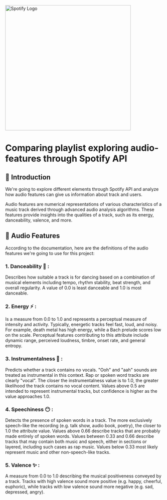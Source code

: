 <img src="https://storage.googleapis.com/pr-newsroom-wp/1/2023/05/Spotify_Full_Logo_RGB_Green.png" alt="Spotify Logo" width="400"/>   

# Comparing playlist exploring audio-features through Spotify API  



## 	:minidisc: Introduction

We're going to explore different elements through Spotify API and analyze how audio features can give us information about track and users.

Audio features are numerical representations of various characteristics of a music track derived through advanced audio analysis algorithms. These features provide insights into the qualities of a track, such as its energy, danceability, valence, and more.

## :musical_keyboard: Audio Features

According to the documentation, here are the definitions of the audio features we're going to use for this project: 


### 1. Danceability :dancers: :
Describes how suitable a track is for dancing based on a combination of musical elements including tempo, rhythm stability, beat strength, and overall regularity. A value of 0.0 is least danceable and 1.0 is most danceable.

### 2. Energy :zap: :
Is a measure from 0.0 to 1.0 and represents a perceptual measure of intensity and activity. Typically, energetic tracks feel fast, loud, and noisy. For example, death metal has high energy, while a Bach prelude scores low on the scale. Perceptual features contributing to this attribute include dynamic range, perceived loudness, timbre, onset rate, and general entropy.

### 3. Instrumentalness :saxophone: : 
Predicts whether a track contains no vocals. "Ooh" and "aah" sounds are treated as instrumental in this context. Rap or spoken word tracks are clearly "vocal". The closer the instrumentalness value is to 1.0, the greater likelihood the track contains no vocal content. Values above 0.5 are intended to represent instrumental tracks, but confidence is higher as the value approaches 1.0.

### 4. Speechiness :no_mouth: :
Detects the presence of spoken words in a track. The more exclusively speech-like the recording (e.g. talk show, audio book, poetry), the closer to 1.0 the attribute value. Values above 0.66 describe tracks that are probably made entirely of spoken words. Values between 0.33 and 0.66 describe tracks that may contain both music and speech, either in sections or layered, including such cases as rap music. Values below 0.33 most likely represent music and other non-speech-like tracks.

### 5. Valence :sparkles: :
A measure from 0.0 to 1.0 describing the musical positiveness conveyed by a track. Tracks with high valence sound more positive (e.g. happy, cheerful, euphoric), while tracks with low valence sound more negative (e.g. sad, depressed, angry).

